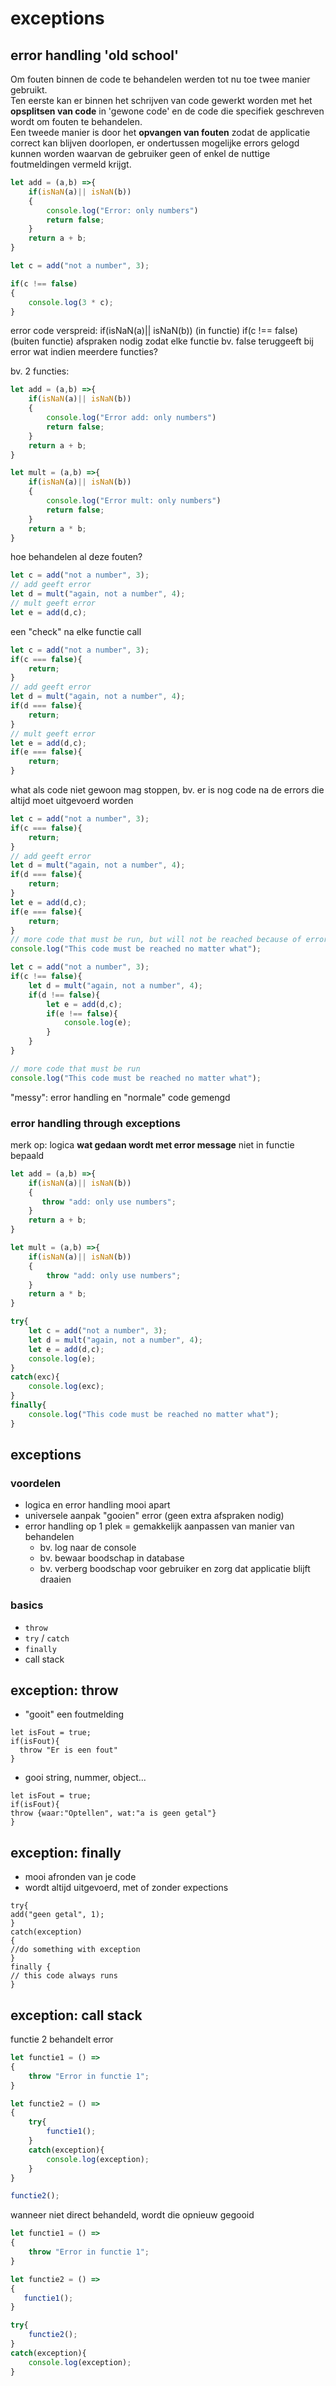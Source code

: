# exceptions

## error handling 'old school'

Om fouten binnen de code te behandelen werden tot nu toe twee manier gebruikt.   
Ten eerste kan er binnen het schrijven van code gewerkt worden met het **opsplitsen van code** in 'gewone code' en de code die specifiek geschreven wordt om fouten te behandelen.   
Een tweede manier is door het **opvangen van fouten** zodat de applicatie correct kan blijven doorlopen, er ondertussen mogelijke errors gelogd kunnen worden waarvan de gebruiker geen of enkel de nuttige foutmeldingen vermeld krijgt.

```javascript
let add = (a,b) =>{
    if(isNaN(a)|| isNaN(b))
    {
        console.log("Error: only numbers")
        return false;
    }
    return a + b;
}

let c = add("not a number", 3);

if(c !== false)
{
    console.log(3 * c);
}
```

error code verspreid: if\(isNaN\(a\)\|\| isNaN\(b\)\) \(in functie\) if\(c !== false\) \(buiten functie\) afspraken nodig zodat elke functie bv. false teruggeeft bij error wat indien meerdere functies?

bv. 2 functies:

```javascript
let add = (a,b) =>{
    if(isNaN(a)|| isNaN(b))
    {
        console.log("Error add: only numbers")
        return false;
    }
    return a + b;
}

let mult = (a,b) =>{
    if(isNaN(a)|| isNaN(b))
    {
        console.log("Error mult: only numbers")
        return false;
    }
    return a * b;
}
```

hoe behandelen al deze fouten?

```javascript
let c = add("not a number", 3);
// add geeft error
let d = mult("again, not a number", 4);
// mult geeft error
let e = add(d,c);
```

een "check" na elke functie call

```javascript
let c = add("not a number", 3);
if(c === false){
    return;
}
// add geeft error
let d = mult("again, not a number", 4);
if(d === false){
    return;
}
// mult geeft error
let e = add(d,c);
if(e === false){
    return;
}
```

what als code niet gewoon mag stoppen, bv. er is nog code na de errors die altijd moet uitgevoerd worden

```javascript
let c = add("not a number", 3);
if(c === false){
    return;
}
// add geeft error
let d = mult("again, not a number", 4);
if(d === false){
    return;
}
let e = add(d,c);
if(e === false){
    return;
}
// more code that must be run, but will not be reached because of error/return
console.log("This code must be reached no matter what");
```

```javascript
let c = add("not a number", 3);
if(c !== false){
    let d = mult("again, not a number", 4);
    if(d !== false){
        let e = add(d,c);
        if(e !== false){
            console.log(e);
        }
    }
}

// more code that must be run
console.log("This code must be reached no matter what");
```

"messy": error handling en "normale" code gemengd

### error handling through exceptions

merk op: logica **wat gedaan wordt met error message** niet in functie bepaald

```javascript
let add = (a,b) =>{
    if(isNaN(a)|| isNaN(b))
    {
       throw "add: only use numbers";
    }
    return a + b;
}

let mult = (a,b) =>{
    if(isNaN(a)|| isNaN(b))
    {
        throw "add: only use numbers";
    }
    return a * b;
}
```

```javascript
try{
    let c = add("not a number", 3);
    let d = mult("again, not a number", 4);
    let e = add(d,c);
    console.log(e);
}
catch(exc){
    console.log(exc);
}
finally{
    console.log("This code must be reached no matter what");
}
```

## exceptions

### voordelen

* logica en error handling mooi apart
* universele aanpak "gooien" error \(geen extra afspraken nodig\)
* error handling op 1 plek = gemakkelijk aanpassen van manier van behandelen
  * bv. log naar de console
  * bv. bewaar boodschap in database
  * bv. verberg boodschap voor gebruiker en zorg dat applicatie blijft draaien

### basics

* `throw`
* `try` / `catch`
* `finally`
* call stack



## exception: throw

* "gooit" een foutmelding

```text
let isFout = true;
if(isFout){
  throw "Er is een fout"
}
```

* gooi string, nummer, object...

```text
let isFout = true;
if(isFout){
throw {waar:"Optellen", wat:"a is geen getal"}
}
```

## exception: finally

* mooi afronden van je code
* wordt altijd uitgevoerd, met of zonder expections

```text
try{
add("geen getal", 1);
}
catch(exception)
{
//do something with exception
}
finally {
// this code always runs
}
```

## exception: call stack

functie 2 behandelt error

```javascript
let functie1 = () =>
{
    throw "Error in functie 1";
}

let functie2 = () =>
{
    try{
        functie1();
    }
    catch(exception){
        console.log(exception);
    }
}

functie2();
```

wanneer niet direct behandeld, wordt die opnieuw gegooid

```javascript
let functie1 = () =>
{
    throw "Error in functie 1";
}

let functie2 = () =>
{
   functie1();
}

try{
    functie2();
}
catch(exception){
    console.log(exception);
}

```

